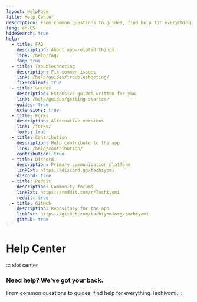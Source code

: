 ```yaml
---
layout: HelpPage
title: Help Center
description: From common questions to guides, find help for everything Tachiyomi.
lang: en-US
hideSearch: true
help:
  - title: FAQ
    description: About app-related things
    link: /help/faq/
    faq: true
  - title: Troubleshooting
    description: Fix common issues
    link: /help/guides/troubleshooting/
    fixProblems: true
  - title: Guides
    description: Extensive guides written for you
    link: /help/guides/getting-started/
    guides: true
    extensions: true
  - title: Forks
    description: Alternative versions
    link: /forks/
    forks: true
  - title: Contribution
    description: Help contribute to the app
    link: /help/contribution/
    contribution: true
  - title: Discord
    description: Primary communication platform
    linkExt: https://discord.gg/tachiyomi
    discord: true
  - title: Reddit
    description: Community forums
    linkExt: https://reddit.com/r/Tachiyomi
    reddit: true
  - title: GitHub
    description: Repository for the app
    linkExt: https://github.com/tachiyomiorg/tachiyomi
    github: true
---
```


# Help Center

::: slot center
### Need help? We've got your back.
From common questions to guides, find help for everything Tachiyomi.
:::
